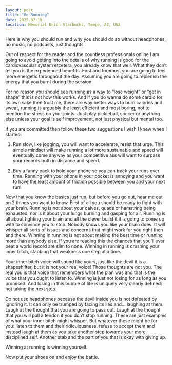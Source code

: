 ```yaml
---
layout: post
title: "On Running"
date: 2025-02-19
location: Memorial Union Starbucks, Tempe, AZ, USA
---
```

Here is why you should run and why you should do so without headphones, no music, no podcasts, just thoughts.

Out of respect for the reader and the countless professionals online I am going to avoid getting into the details of why running is good for the cardiovascular system etcetera, you already know that well. 
What they don’t tell you is the experienced benefits. First and foremost you are going to feel more energetic throughout the day. Assuming you are going to replenish the energy that you burnt during the session. 

For no reason you should see running as a way to “lose weight” or “get in shape” this is not how this works. And if you do wanna do some cardio for its own sake then trust me, there are way better ways to burn calories and sweat, running is arguably the least efficient and most boring, not to mention the stress on your joints. Just play pickleball, soccer or anything else unless your goal is self improvement, not just physical but mental too.


If you are committed then follow these two suggestions I wish I knew when I started: 

1. Run slow, like jogging, you will want to accelerate, resist that urge. This simple mindset will make running a lot more sustainable and speed will eventually come anyway as your competitive ass will want to surpass your records both in distance and speed. 

2. Buy a fanny pack to hold your phone so you can track your runs over time. Running with your phone in your pocket is annoying and you want to have the least amount of friction possible between you and your next run!

Now that you know the basics just run, but before you go out, hear me out on 2 things you want to know.
First of all you should be ready to fight with your brain. Running is not about your calves, quads or hamstring being exhausted, nor is it about your lungs burning and gasping for air. 
Running is all about fighting your brain and all the clever bullshit it is going to come up with to convince you to stop. Nobody knows you like your brain does. It will whisper all sorts of issues and concerns that might work for you right then and there. Winning in running is not about making the best time or running more than anybody else. If you are reading this the chances that you’ll ever beat a world record are slim to none. Winning in running is crushing your inner bitch, stabbing that weakness one step at a time. 

Your inner bitch voice will sound like yours, just like the devil it is a shapeshifter, but it is not your real voice! Those thoughts are not you. The real you is that voice that remembers what the plan was and that is the voice that you ought to listen to. Winning is just not losing for as long as you promised. And losing in this bubble of life is uniquely very clearly defined: not taking the next step. 

Do not use headphones because the devil inside you is not defeated by ignoring it. It can only be trumped by facing its lies and… laughing at them. 
Laugh at the thought that you are going to pass out. Laugh at the thought that you will pull a tendon if you don’t stop running. These are just examples of what your inner bitch might whisper. But whatever these might be for you: listen to them and their ridiculousness, refuse to accept them and instead laugh at them as you take another step towards your more disciplined self. Another stab and the part of you that is okay with giving up. 

Winning at running is winning yourself. 

Now put your shoes on and enjoy the battle. 


 

